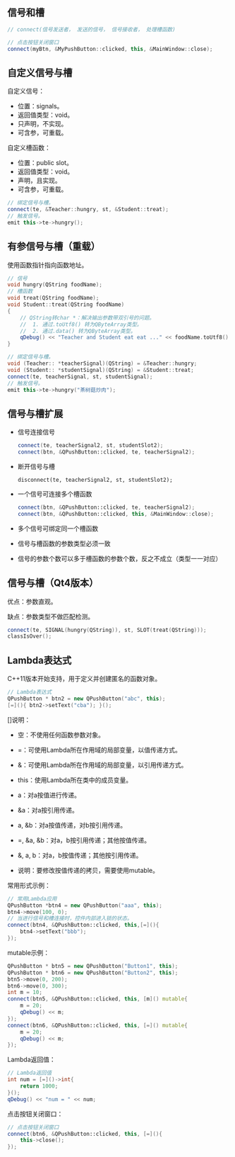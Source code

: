 ## 信号和槽

```c++
// connect(信号发送者， 发送的信号， 信号接收者， 处理槽函数)

// 点击按钮关闭窗口
connect(myBtn, &MyPushButton::clicked, this, &MainWindow::close);
```

## 自定义信号与槽

自定义信号：

- 位置：signals。
- 返回值类型：void。
- 只声明，不实现。
- 可含参，可重载。

自定义槽函数：

- 位置：public slot。
- 返回值类型：void。
- 声明，且实现。
- 可含参，可重载。

```c++
// 绑定信号与槽。
connect(te, &Teacher::hungry, st, &Student::treat);
// 触发信号。
emit this->te->hungry();
```

## 有参信号与槽（重载）

使用函数指针指向函数地址。

```c++
// 信号
void hungry(QString foodName);
// 槽函数
void treat(QString foodName);
void Student::treat(QString foodName)
{
    // QString转char *：解决输出参数带双引号的问题。
    //  1. 通过.toUtf8() 转为QByteArray类型。
    //  2. 通过.data() 转为QByteArray类型。
    qDebug() << "Teacher and Student eat eat ..." << foodName.toUtf8().data();
}

// 绑定信号与槽。
void (Teacher:: *teacherSignal)(QString) = &Teacher::hungry;
void (Student:: *studentSignal)(QString) = &Student::treat;
connect(te, teacherSignal, st, studentSignal);
// 触发信号。
emit this->te->hungry("茶树菇炒肉");
```

## 信号与槽扩展

- 信号连接信号

  ```c++
  connect(te, teacherSignal2, st, studentSlot2);
  connect(btn, &QPushButton::clicked, te, teacherSignal2);
  ```

- 断开信号与槽

  ```
  disconnect(te, teacherSignal2, st, studentSlot2);
  ```

- 一个信号可连接多个槽函数

  ```c++
  connect(btn, &QPushButton::clicked, te, teacherSignal2);
  connect(btn, &QPushButton::clicked, this, &MainWindow::close);
  ```

- 多个信号可绑定同一个槽函数
- 信号与槽函数的参数类型必须一致
- 信号的参数个数可以多于槽函数的参数个数，反之不成立（类型一一对应）

## 信号与槽（Qt4版本）

优点：参数直观。

缺点：参数类型不做匹配检测。

```c++
connect(te, SIGNAL(hungry(QString)), st, SLOT(treat(QString)));
classIsOver();
```

## Lambda表达式

C++11版本开始支持，用于定义并创建匿名的函数对象。

```c++
// Lambda表达式
QPushButton * btn2 = new QPushButton("abc", this);
[=](){ btn2->setText("cba"); }();
```

[]说明：

- 空：不使用任何函数参数对象。
- =：可使用Lambda所在作用域的局部变量，以值传递方式。
- &：可使用Lambda所在作用域的局部变量，以引用传递方式。

- this：使用Lambda所在类中的成员变量。
- a：对a按值进行传递。
- &a：对a按引用传递。

- a, &b：对a按值传递，对b按引用传递。
- =, &a, &b：对a，b按引用传递；其他按值传递。
- &, a, b：对a，b按值传递；其他按引用传递。
- 说明：要修改按值传递的拷贝，需要使用mutable。

常用形式示例：

```c++
// 常用Lambda应用
QPushButton *btn4 = new QPushButton("aaa", this);
btn4->move(100, 0);
// 当进行信号和槽连接时，控件内部进入锁的状态。
connect(btn4, &QPushButton::clicked, this,[=](){
    btn4->setText("bbb");
});
```

mutable示例：

```c++
QPushButton * btn5 = new QPushButton("Button1", this);
QPushButton * btn6 = new QPushButton("Button2", this);
btn5->move(0, 200);
btn6->move(0, 300);
int m = 10;
connect(btn5, &QPushButton::clicked, this, [m]() mutable{
    m = 20;
    qDebug() << m;
});
connect(btn6, &QPushButton::clicked, this, [=]() mutable{
    m = 20;
    qDebug() << m;
});
```

Lambda返回值：

```c++
// Lambda返回值
int num = [=]()->int{
    return 1000;
}();
qDebug() << "num = " << num;
```

点击按钮关闭窗口：

```c++
// 点击按钮关闭窗口
connect(btn6, &QPushButton::clicked, this, [=](){
	this->close();
});
```

